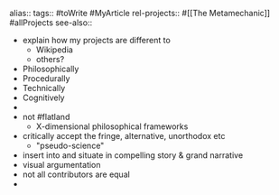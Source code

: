 alias::
tags:: #toWrite #MyArticle
rel-projects:: #[[The Metamechanic]] #allProjects
see-also::
- explain how my projects are different to
	- Wikipedia
	- others?
- Philosophically
- Procedurally
- Technically
- Cognitively
-
- not #flatland
	- X-dimensional philosophical frameworks
- critically accept the fringe, alternative, unorthodox etc
	- "pseudo-science"
- insert into and situate in compelling story & grand narrative
- visual argumentation
- not all contributors are equal
-
